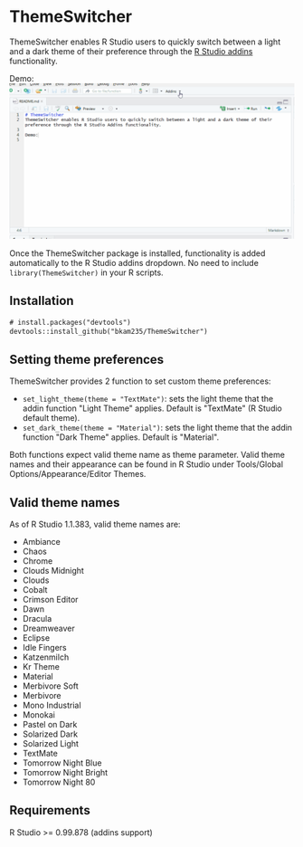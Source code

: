 # ThemeSwitcher
ThemeSwitcher enables R Studio users to quickly switch between a light and a dark theme of their preference through the [R Studio addins](https://rstudio.github.io/rstudioaddins/) functionality.

Demo:
![](ThemeSwitcher_demo.gif)

Once the ThemeSwitcher package is installed, functionality is added automatically to the R Studio addins dropdown. No need to include `library(ThemeSwitcher)` in your R scripts. 

## Installation
```
# install.packages("devtools")
devtools::install_github("bkam235/ThemeSwitcher")
```

## Setting theme preferences
ThemeSwitcher provides 2 function to set custom theme preferences:

* `set_light_theme(theme = "TextMate")`: sets the light theme that the addin function "Light Theme" applies. Default is "TextMate" (R Studio default theme).
* `set_dark_theme(theme = "Material")`: sets the light theme that the addin function "Dark Theme" applies. Default is "Material".

Both functions expect valid theme name as theme parameter. Valid theme names and their appearance can be found in R Studio under Tools/Global Options/Appearance/Editor Themes.

## Valid theme names
As of R Studio 1.1.383, valid theme names are:

* Ambiance 
* Chaos
* Chrome
* Clouds Midnight
* Clouds
* Cobalt
* Crimson Editor
* Dawn
* Dracula
* Dreamweaver
* Eclipse
* Idle Fingers
* Katzenmilch
* Kr Theme
* Material
* Merbivore Soft
* Merbivore
* Mono Industrial
* Monokai
* Pastel on Dark
* Solarized Dark
* Solarized Light
* TextMate
* Tomorrow Night Blue
* Tomorrow Night Bright
* Tomorrow Night 80

## Requirements
R Studio >= 0.99.878 (addins support)
